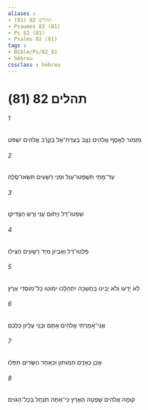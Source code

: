 ```yaml
---
aliases : 
- תהלים 82 (81)
- Psaumes 82 (81)
- Ps 82 (81)
- Psalms 82 (81)
tags : 
- Bible/Ps/82_81
- hébreu
cssclass : hébreu
---
```


# תהלים 82 (81)

###### 1
מִזְמֹור לְאָסָף אֱלֹהִים נִצָּב בַּעֲדַת־אֵל בְּקֶרֶב אֱלֹהִים יִשְׁפֹּט׃
###### 2
עַד־מָתַי תִּשְׁפְּטוּ־עָוֶל וּפְנֵי רְשָׁעִים תִּשְׂאוּ־סֶלָה׃
###### 3
שִׁפְטוּ־דַל וְיָתֹום עָנִי וָרָשׁ הַצְדִּיקוּ׃
###### 4
פַּלְּטוּ־דַל וְאֶבְיֹון מִיַּד רְשָׁעִים הַצִּילוּ׃
###### 5
לֹא יָדְעוּ וְלֹא יָבִינוּ בַּחֲשֵׁכָה יִתְהַלָּכוּ יִמֹּוטוּ כָּל־מֹוסְדֵי אָרֶץ׃
###### 6
אֲנִי־אָמַרְתִּי אֱלֹהִים אַתֶּם וּבְנֵי עֶלְיֹון כֻּלְּכֶם׃
###### 7
אָכֵן כְּאָדָם תְּמוּתוּן וּכְאַחַד הַשָּׂרִים תִּפֹּלוּ׃
###### 8
קוּמָה אֱלֹהִים שָׁפְטָה הָאָרֶץ כִּי־אַתָּה תִנְחַל בְּכָל־הַגֹּויִם׃
